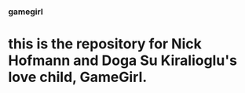 ### gamegirl
# this is the repository for Nick Hofmann and Doga Su Kiralioglu's love child, GameGirl.

